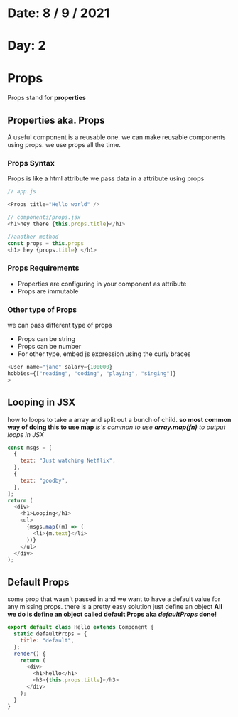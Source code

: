 # Date: 8 / 9 / 2021

# Day: 2

# Props

Props stand for **properties**

## Properties aka. Props

A useful component is a reusable one. we can make reusable components using props. we use props all the time.

### Props Syntax

Props is like a html attribute we pass data in a attribute using props

```js
// app.js

<Props title="Hello world" />
```

```js
// components/props.jsx
<h1>hey there {this.props.title}</h1>

//another method
const props = this.props
<h1> hey {props.title} </h1>
```

### Props Requirements

- Properties are configuring in your component as attribute
- Props are immutable

### Other type of Props

we can pass different type of props

- Props can be string
- Props can be number
- For other type, embed js expression using the curly braces

```js
<User name="jane" salary={100000}
hobbies={["reading", "coding", "playing", "singing"]}
>
```

## Looping in JSX

how to loops to take a array and split out a bunch of child.
**so most common way of doing this to use map**
_is's common to use **array.map(fn)** to output loops in JSX_

```js
const msgs = [
  {
    text: "Just watching Netflix",
  },
  {
    text: "goodby",
  },
];
return (
  <div>
    <h1>Looping</h1>
    <ul>
      {msgs.map((m) => (
        <li>{m.text}</li>
      ))}
    </ul>
  </div>
);
```

## Default Props

some prop that wasn't passed in and we want to have a default value for any missing props.
there is a pretty easy solution just define an object
**All we do is define an object called default Props aka _defaultProps_ done!**

```js
export default class Hello extends Component {
  static defaultProps = {
    title: "default",
  };
  render() {
    return (
      <div>
        <h1>hello</h1>
        <h3>{this.props.title}</h3>
      </div>
    );
  }
}
```
